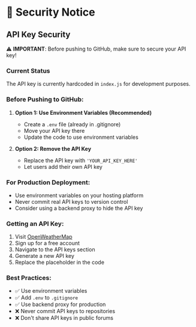# 🔐 Security Notice

## API Key Security

⚠️ **IMPORTANT**: Before pushing to GitHub, make sure to secure your API key!

### Current Status
The API key is currently hardcoded in `index.js` for development purposes. 

### Before Pushing to GitHub:

1. **Option 1: Use Environment Variables (Recommended)**
   - Create a `.env` file (already in .gitignore)
   - Move your API key there
   - Update the code to use environment variables

2. **Option 2: Remove the API Key**
   - Replace the API key with `'YOUR_API_KEY_HERE'`
   - Let users add their own API key

### For Production Deployment:

- Use environment variables on your hosting platform
- Never commit real API keys to version control
- Consider using a backend proxy to hide the API key

### Getting an API Key:

1. Visit [OpenWeatherMap](https://openweathermap.org/api)
2. Sign up for a free account
3. Navigate to the API keys section
4. Generate a new API key
5. Replace the placeholder in the code

### Best Practices:

- ✅ Use environment variables
- ✅ Add `.env` to `.gitignore`
- ✅ Use backend proxy for production
- ❌ Never commit API keys to repositories
- ❌ Don't share API keys in public forums
